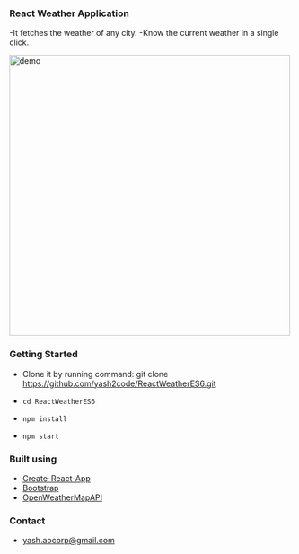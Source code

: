 ### React Weather Application  

-It fetches the weather of any city.
-Know the current weather in a single click.

<img src='https://media.giphy.com/media/l4FGoeEbRLxjR0vEA/giphy.gif' width='500' alt='demo'>

### Getting Started

- Clone it by running command:
	git clone https://github.com/yash2code/ReactWeatherES6.git

- ``` cd ReactWeatherES6 ``` 

- ``` npm install ```

- ``` npm start ```

### Built using

- [Create-React-App](https://github.com/facebookincubator/create-react-app)
- [Bootstrap](http://getbootstrap.com/)
- [OpenWeatherMapAPI](http://openweathermap.org/)

### Contact
- yash.aocorp@gmail.com
